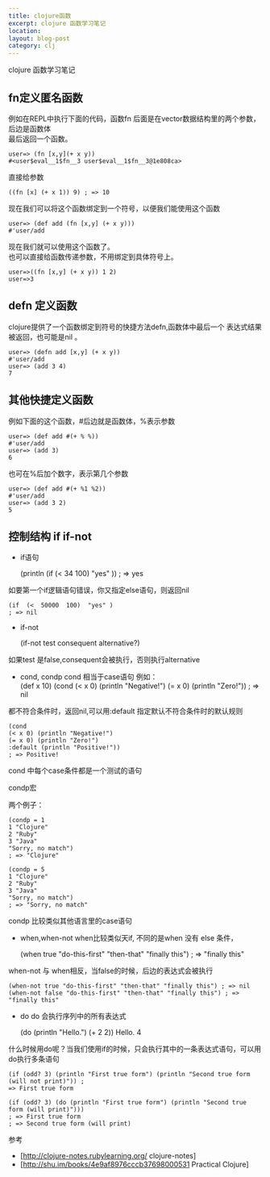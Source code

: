 ```yaml
---
title: clojure函数
excerpt: clojure 函数学习笔记
location: 
layout: blog-post
category: clj
---
```

clojure 函数学习笔记

fn定义匿名函数
------------------

例如在REPL中执行下面的代码，函数fn 后面是在vector数据结构里的两个参数，后边是函数体      
最后返回一个函数。    

	user=> (fn [x,y](+ x y))
	#<user$eval__1$fn__3 user$eval__1$fn__3@1e808ca>

直接给参数       

	((fn [x] (+ x 1)) 9) ; => 10

现在我们可以将这个函数绑定到一个符号，以便我们能使用这个函数      

	user=> (def add (fn [x,y] (+ x y)))
	#'user/add

现在我们就可以使用这个函数了。     
也可以直接给函数传递参数，不用绑定到具体符号上。     

	user=>((fn [x,y] (+ x y)) 1 2)
	user=>3

defn 定义函数
----------------
clojure提供了一个函数绑定到符号的快捷方法defn,函数体中最后一个
表达式结果被返回，也可能是nil 。

	user=> (defn add [x,y] (+ x y))
	#'user/add
	user=> (add 3 4)
	7

其他快捷定义函数
-------------------
例如下面的这个函数，#后边就是函数体，%表示参数        

	user=> (def add #(+ % %)) 
	#'user/add
	user=> (add 3)
	6

也可在%后加个数字，表示第几个参数     
	
	user=> (def add #(+ %1 %2))
	#'user/add
	user=> (add 3 2)
	5

控制结构 if if-not 
-----------------------------

* if语句	    
	
	(println (if  (<  34  100)  "yes" ))
	; => yes
	
如要第一个if逻辑语句错误，你又指定else语句，则返回nil     
	
	(if  (<  50000  100)  "yes" )
	; => nil
	
* if-not
	
	(if-not test consequent alternative?)
	
如果test 是false,consequent会被执行，否则执行alternative     

*  cond, condp
cond 相当于case语句 例如：    
	(def x 10)
	(cond
	(< x 0) (println "Negative!")
	(= x 0) (println "Zero!"))
	; => nil
	
都不符合条件时，返回nil,可以用:default 指定默认不符合条件时的默认规则         

	(cond
	(< x 0) (println "Negative!")
	(= x 0) (println "Zero!")
	:default (println "Positive!"))
	; => Positive!

cond  中每个case条件都是一个测试的语句    

condp宏

两个例子：   

	(condp = 1
	1 "Clojure"
	2 "Ruby"
	3 "Java"
	"Sorry, no match")
	; => "Clojure"

	(condp = 5
	1 "Clojure"
	2 "Ruby"
	3 "Java"
	"Sorry, no match")
	; => "Sorry, no match"

condp 比较类似其他语言里的case语句

* when,when-not 
when比较类似天if, 不同的是when 没有 else 条件， 
	
	(when true "do-this-first" "then-that" "finally this") ; => "finally this"

when-not 与 when相反，当false的时候，后边的表达式会被执行     

	(when-not true "do-this-first" "then-that" "finally this") ; => nil
	(when-not false "do-this-first" "then-that" "finally this") ; => "finally this"

* do 
do 会执行序列中的所有表达式      
	
	(do (println "Hello.") (+ 2 2))
	Hello.
	4

什么时候用do呢？当我们使用if的时候，只会执行其中的一条表达式语句，可以用do执行多条语句      

	(if (odd? 3) (println "First true form") (println "Second true form (will not print)")) ;
	=> First true form

	(if (odd? 3) (do (println "First true form") (println "Second true form (will print)")))
	; => First true form
	; => Second true form (will print)


参考
* [http://clojure-notes.rubylearning.org/ clojure-notes]
* [http://shu.im/books/4e9af8976cccb37698000531 Practical Clojure]

